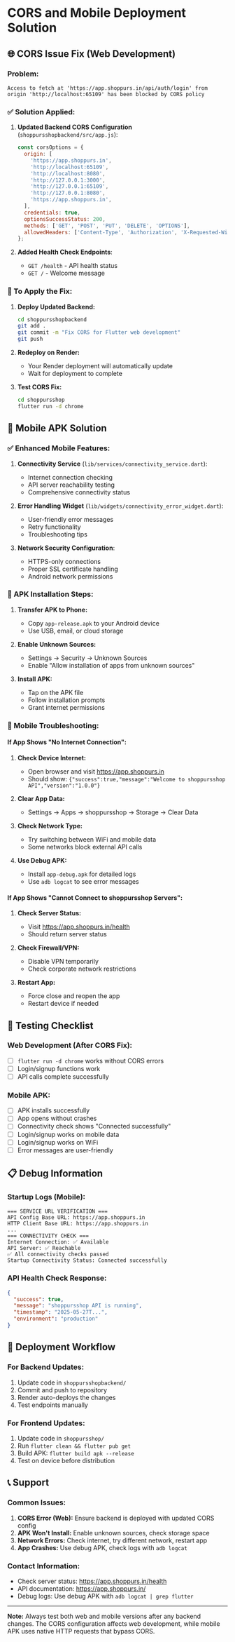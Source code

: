 # CORS and Mobile Deployment Solution

## 🌐 CORS Issue Fix (Web Development)

### Problem:
```
Access to fetch at 'https://app.shoppurs.in/api/auth/login' from origin 'http://localhost:65109' has been blocked by CORS policy
```

### ✅ Solution Applied:

1. **Updated Backend CORS Configuration** (`shoppursshopbackend/src/app.js`):
   ```javascript
   const corsOptions = {
     origin: [
       'https://app.shoppurs.in',
       'http://localhost:65109',
       'http://localhost:8080',
       'http://127.0.0.1:3000',
       'http://127.0.0.1:65109',
       'http://127.0.0.1:8080',
       'https://app.shoppurs.in',
     ],
     credentials: true,
     optionsSuccessStatus: 200,
     methods: ['GET', 'POST', 'PUT', 'DELETE', 'OPTIONS'],
     allowedHeaders: ['Content-Type', 'Authorization', 'X-Requested-With'],
   };
   ```

2. **Added Health Check Endpoints**:
   - `GET /health` - API health status
   - `GET /` - Welcome message

### 🚀 To Apply the Fix:

1. **Deploy Updated Backend:**
   ```bash
   cd shoppursshopbackend
   git add .
   git commit -m "Fix CORS for Flutter web development"
   git push
   ```

2. **Redeploy on Render:**
   - Your Render deployment will automatically update
   - Wait for deployment to complete

3. **Test CORS Fix:**
   ```bash
   cd shoppursshop
   flutter run -d chrome
   ```

## 📱 Mobile APK Solution

### ✅ Enhanced Mobile Features:

1. **Connectivity Service** (`lib/services/connectivity_service.dart`):
   - Internet connection checking
   - API server reachability testing
   - Comprehensive connectivity status

2. **Error Handling Widget** (`lib/widgets/connectivity_error_widget.dart`):
   - User-friendly error messages
   - Retry functionality
   - Troubleshooting tips

3. **Network Security Configuration**:
   - HTTPS-only connections
   - Proper SSL certificate handling
   - Android network permissions

### 📱 APK Installation Steps:

1. **Transfer APK to Phone:**
   - Copy `app-release.apk` to your Android device
   - Use USB, email, or cloud storage

2. **Enable Unknown Sources:**
   - Settings → Security → Unknown Sources
   - Enable "Allow installation of apps from unknown sources"

3. **Install APK:**
   - Tap on the APK file
   - Follow installation prompts
   - Grant internet permissions

### 🔧 Mobile Troubleshooting:

#### If App Shows "No Internet Connection":

1. **Check Device Internet:**
   - Open browser and visit https://app.shoppurs.in
   - Should show: `{"success":true,"message":"Welcome to shoppursshop API","version":"1.0.0"}`

2. **Clear App Data:**
   - Settings → Apps → shoppursshop → Storage → Clear Data

3. **Check Network Type:**
   - Try switching between WiFi and mobile data
   - Some networks block external API calls

4. **Use Debug APK:**
   - Install `app-debug.apk` for detailed logs
   - Use `adb logcat` to see error messages

#### If App Shows "Cannot Connect to shoppursshop Servers":

1. **Check Server Status:**
   - Visit https://app.shoppurs.in/health
   - Should return server status

2. **Check Firewall/VPN:**
   - Disable VPN temporarily
   - Check corporate network restrictions

3. **Restart App:**
   - Force close and reopen the app
   - Restart device if needed

## 🧪 Testing Checklist

### Web Development (After CORS Fix):
- [ ] `flutter run -d chrome` works without CORS errors
- [ ] Login/signup functions work
- [ ] API calls complete successfully

### Mobile APK:
- [ ] APK installs successfully
- [ ] App opens without crashes
- [ ] Connectivity check shows "Connected successfully"
- [ ] Login/signup works on mobile data
- [ ] Login/signup works on WiFi
- [ ] Error messages are user-friendly

## 📋 Debug Information

### Startup Logs (Mobile):
```
=== SERVICE URL VERIFICATION ===
API Config Base URL: https://app.shoppurs.in
HTTP Client Base URL: https://app.shoppurs.in
...
=== CONNECTIVITY CHECK ===
Internet Connection: ✅ Available
API Server: ✅ Reachable
✅ All connectivity checks passed
Startup Connectivity Status: Connected successfully
```

### API Health Check Response:
```json
{
  "success": true,
  "message": "shoppursshop API is running",
  "timestamp": "2025-05-27T...",
  "environment": "production"
}
```

## 🔄 Deployment Workflow

### For Backend Updates:
1. Update code in `shoppursshopbackend/`
2. Commit and push to repository
3. Render auto-deploys the changes
4. Test endpoints manually

### For Frontend Updates:
1. Update code in `shoppursshop/`
2. Run `flutter clean && flutter pub get`
3. Build APK: `flutter build apk --release`
4. Test on device before distribution

## 📞 Support

### Common Issues:

1. **CORS Error (Web):** Ensure backend is deployed with updated CORS config
2. **APK Won't Install:** Enable unknown sources, check storage space
3. **Network Errors:** Check internet, try different network, restart app
4. **App Crashes:** Use debug APK, check logs with `adb logcat`

### Contact Information:
- Check server status: https://app.shoppurs.in/health
- API documentation: https://app.shoppurs.in/
- Debug logs: Use debug APK with `adb logcat | grep flutter`

---

**Note:** Always test both web and mobile versions after any backend changes. The CORS configuration affects web development, while mobile APK uses native HTTP requests that bypass CORS. 